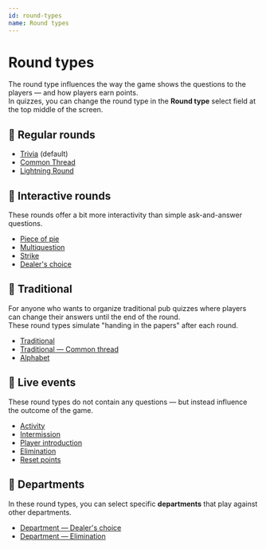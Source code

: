 ```yaml
---
id: round-types
name: Round types
---
```


# Round types

The round type influences the way the game shows the questions to the players — and how players earn points.\
In quizzes, you can change the round type in the **Round type** select field at the top middle of the screen.

## 🧠 Regular rounds

- [Trivia](011-trivia.md) (default)
- [Common Thread](012-common-thread.md)
- [Lightning Round](013-lightning-round.md)

## 🤹 Interactive rounds

These rounds offer a bit more interactivity than simple ask-and-answer questions.

- [Piece of pie](021-piece-of-pie.md)
- [Multiquestion](022-multiquestion.md)
- [Strike](023-strike.md)
- [Dealer's choice](024-dealers-choice.md)

## 🍺 Traditional

For anyone who wants to organize traditional pub quizzes where players can change their answers until the end of the round.\
These round types simulate "handing in the papers" after each round.

- [Traditional](030-traditional.md)
- [Traditional — Common thread](031-traditional-ct.md)
- [Alphabet](032-alphabet.md)

## 🎉 Live events

These round types do not contain any questions — but instead influence the outcome of the game.

- [Activity](040-activity.md)
- [Intermission](060-intermission.md)
- [Player introduction](061-player-introduction.md)
- [Elimination](050-elimination.md)
- [Reset points](051-reset-points.md)

## 🏢 Departments

In these round types, you can select specific **departments** that play against other departments.

- [Department — Dealer's choice](070-departments-dealers-choice.md)
- [Department — Elimination](071-departments-elimination.md)
